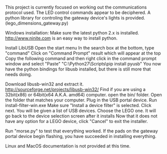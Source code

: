 This project is currently focused on working out the communications protocol used.
The LED control commands appear to be deciphered.
A python library for controling the gateway device's lights is provided. (lego_dimensions_gateway.py)


Windows installation:
Make sure the latest python 2.x is installed.
http://www.ninite.com is an easy way to install python.

Install LibUSB 
Open the start menu
In the search box at the bottom, type "command"
Click on "Command Prompt" result which will appear at the top
Copy the following command and then right click in the command prompt window and select "Paste"
"C:\Python27\Scripts\pip install pyusb"
You now have the python bindings for libusb installed, but there is still more that needs doing.

Download libusb-win32 and extract it. http://sourceforge.net/projects/libusb-win32/
Find if you are using a 32bit(x86) or 64bit(x64 A.K.A. amd64) computer.
open the bin/ folder.
Open the folder that matches your computer.
Plug in the USB portal device.
Run install-filter-win.exe
Make sure "Install a device filter" is selected.
Click next.
You will be given a list of USB devices.
Choose the LEGO one.
It will go back to the device selection screen after it installs
Now that it does not have any option for a LEGO device, click "Cancel" to exit the installer.

Run "morse.py" to test that everything worked.
If the pads on the gateway portal device begin flashing, you have succeeded in installing everything.


Linux and MacOS documentation is not provided at this time.


